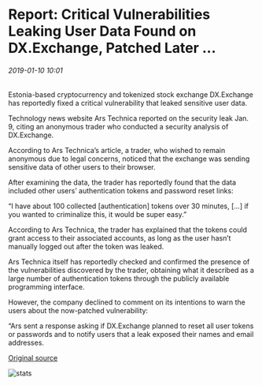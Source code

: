 # Report: Critical Vulnerabilities Leaking User Data Found on DX.Exchange, Patched Later ...

###### 2019-01-10 10:01

Estonia-based cryptocurrency and tokenized stock exchange DX.Exchange has reportedly fixed a critical vulnerability that leaked sensitive user data.

Technology news website Ars Technica reported on the security leak Jan. 9, citing an anonymous trader who conducted a security analysis of DX.Exchange.

According to Ars Technica’s article, a trader, who wished to remain anonymous due to legal concerns, noticed that the exchange was sending sensitive data of other users to their browser.

After examining the data, the trader has reportedly found that the data included other users’ authentication tokens and password reset links:

“I have about 100 collected \[authentication\] tokens over 30 minutes, \[...\] if you wanted to criminalize this, it would be super easy.”

According to Ars Technica, the trader has explained that the tokens could grant access to their associated accounts, as long as the user hasn’t manually logged out after the token was leaked.

Ars Technica itself has reportedly checked and confirmed the presence of the vulnerabilities discovered by the trader, obtaining what it described as a large number of authentication tokens through the publicly available programming interface.

However, the company declined to comment on its intentions to warn the users about the now-patched vulnerability:

“Ars sent a response asking if DX.Exchange planned to reset all user tokens or passwords and to notify users that a leak exposed their names and email addresses.

[Original source](https://cointelegraph.com/news/report-critical-vulnerabilities-leaking-user-data-found-on-dxexchange-patched-later)

![stats](https://c.statcounter.com/11760860/0/a89fa40b/1/ "stats")